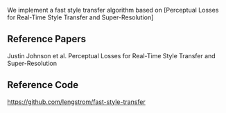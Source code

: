 We implement a fast style transfer algorithm based on [Perceptual Losses for Real-Time Style Transfer and Super-Resolution]

## Reference Papers

Justin Johnson et al. Perceptual Losses for Real-Time Style Transfer and Super-Resolution

## Reference Code

https://github.com/lengstrom/fast-style-transfer